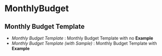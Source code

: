 # MonthlyBudget
## Monthly Budget Template

- *Monthly Budget Template* : Monthly Budget Template with no **Example**
- *Monthly Budget Template (with Sample)* : Monthly Budget Template with **Example** 
